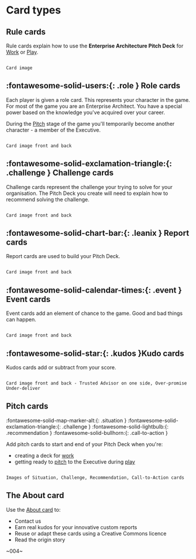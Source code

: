 # Card types

## Rule cards

Rule cards explain how to use the **Enterprise Architecture Pitch Deck** for [Work](../rules/work.md) or [Play](../rules/play.md).

```

Card image

```

## :fontawesome-solid-users:{: .role } Role cards 

Each player is given a role card. This represents your character in the game. For most of the game you are an Enterprise Architect. You have a special power based on the knowledge you've acquired over your career. 

During the [Pitch](../rules/pitch.md) stage of the game you'll temporarily become another character - a member of the Executive.


```

Card image front and back

```


## :fontawesome-solid-exclamation-triangle:{: .challenge } Challenge cards 

Challenge cards represent the challenge your trying to solve for your organisation. The Pitch Deck you create will need to explain how to recommend solving the challenge.  

```

Card image front and back

```


## :fontawesome-solid-chart-bar:{: .leanix } Report cards 

Report cards are used to build your Pitch Deck.

```

Card image front and back

```


##  :fontawesome-solid-calendar-times:{: .event  } Event cards

Event cards add an element of chance to the game. Good and bad things can happen.

```

Card image front and back

```


## :fontawesome-solid-star:{: .kudos }Kudo cards 

Kudos cards add or subtract from your score. 

```

Card image front and back - Trusted Advisor on one side, Over-promise Under-deliver 

```


## Pitch cards 

:fontawesome-solid-map-marker-alt:{: .situation }  :fontawesome-solid-exclamation-triangle:{: .challenge }  :fontawesome-solid-lightbulb:{: .recommendation }  :fontawesome-solid-bullhorn:{: .call-to-action }

Add pitch cards to start and end of your Pitch Deck when you're:

- creating a deck for [work](../rules/work.md)
- getting ready to [pitch](../rules/pitch.md) to the Executive during [play](../rules/play.md)


```

Images of Situation, Challenge, Recommendation, Call-to-Action cards

```

## The About card

Use the [About card](../about/index.md) to: 

- Contact us
- Earn real kudos for your innovative custom reports
- Reuse or adapt these cards using a Creative Commons licence
- Read the origin story

~004~
